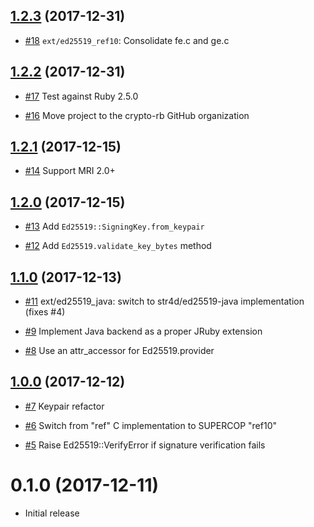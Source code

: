 ## [1.2.3] (2017-12-31)

[1.2.3]: https://github.com/crypto-rb/ed25519/compare/v1.2.2...v1.2.3

* [#18](https://github.com/crypto-rb/ed25519/pull/18)
  `ext/ed25519_ref10`: Consolidate fe.c and ge.c

## [1.2.2] (2017-12-31)

[1.2.2]: https://github.com/crypto-rb/ed25519/compare/v1.2.1...v1.2.2

* [#17](https://github.com/crypto-rb/ed25519/pull/17)
  Test against Ruby 2.5.0

* [#16](https://github.com/crypto-rb/ed25519/pull/16)
  Move project to the crypto-rb GitHub organization

## [1.2.1] (2017-12-15)

[1.2.1]: https://github.com/crypto-rb/ed25519/compare/v1.2.0...v1.2.1

* [#14](https://github.com/crypto-rb/ed25519/pull/14)
  Support MRI 2.0+

## [1.2.0] (2017-12-15)

[1.2.0]: https://github.com/crypto-rb/ed25519/compare/v1.1.0...v1.2.0

* [#13](https://github.com/crypto-rb/ed25519/pull/13)
  Add `Ed25519::SigningKey.from_keypair`

* [#12](https://github.com/crypto-rb/ed25519/pull/12)
  Add `Ed25519.validate_key_bytes` method

## [1.1.0] (2017-12-13)

[1.1.0]: https://github.com/crypto-rb/ed25519/compare/v1.0.0...v1.1.0

* [#11](https://github.com/crypto-rb/ed25519/pull/11)
  ext/ed25519_java: switch to str4d/ed25519-java implementation (fixes #4)

* [#9](https://github.com/crypto-rb/ed25519/pull/9)
  Implement Java backend as a proper JRuby extension

* [#8](https://github.com/crypto-rb/ed25519/pull/8)
  Use an attr_accessor for Ed25519.provider

## [1.0.0] (2017-12-12)

[1.0.0]: https://github.com/crypto-rb/ed25519/compare/v0.1.0...v1.0.0

* [#7](https://github.com/crypto-rb/ed25519/pull/7)
  Keypair refactor

* [#6](https://github.com/crypto-rb/ed25519/pull/6)
  Switch from "ref" C implementation to SUPERCOP "ref10"

* [#5](https://github.com/crypto-rb/ed25519/pull/5)
  Raise Ed25519::VerifyError if signature verification fails

# 0.1.0 (2017-12-11)

* Initial release
